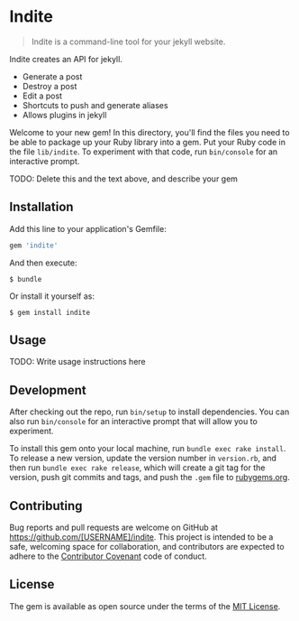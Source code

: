 # Indite

> Indite is a command-line tool for your jekyll website.

Indite creates an API for jekyll.
- Generate a post
- Destroy a post
- Edit a post
- Shortcuts to push and generate aliases
- Allows plugins in jekyll


Welcome to your new gem! In this directory, you'll find the files you need to be able to package up your Ruby library into a gem. Put your Ruby code in the file `lib/indite`. To experiment with that code, run `bin/console` for an interactive prompt.

TODO: Delete this and the text above, and describe your gem

## Installation

Add this line to your application's Gemfile:

```ruby
gem 'indite'
```

And then execute:

    $ bundle

Or install it yourself as:

    $ gem install indite

## Usage

TODO: Write usage instructions here

## Development

After checking out the repo, run `bin/setup` to install dependencies. You can also run `bin/console` for an interactive prompt that will allow you to experiment.

To install this gem onto your local machine, run `bundle exec rake install`. To release a new version, update the version number in `version.rb`, and then run `bundle exec rake release`, which will create a git tag for the version, push git commits and tags, and push the `.gem` file to [rubygems.org](https://rubygems.org).

## Contributing

Bug reports and pull requests are welcome on GitHub at https://github.com/[USERNAME]/indite. This project is intended to be a safe, welcoming space for collaboration, and contributors are expected to adhere to the [Contributor Covenant](http://contributor-covenant.org) code of conduct.


## License

The gem is available as open source under the terms of the [MIT License](http://opensource.org/licenses/MIT).
